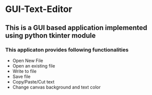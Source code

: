 # GUI-Text-Editor
## This is a GUI based application implemented using python tkinter module
### This applicaton provides following functionalities
- Open New File
- Open an existing file
- Write to file
- Save file
- Copy/Paste/Cut text
- Change canvas background and text color
